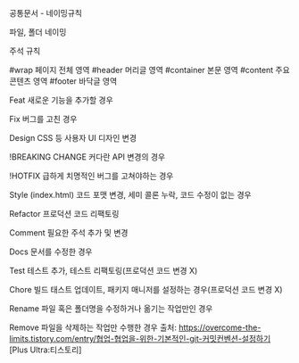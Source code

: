 공통문서 - 네이밍규칙

파일, 폴더 네이밍


주석 규칙
<!-- header -->
<!-- //header -->

#wrap 페이지 전체 영역
#header 머리글 영역
#container 본문 영역
#content 주요 콘텐츠 영역
#footer 바닥글 영역


<!-- 커밋 규칙 -->

Feat
새로운 기능을 추가할 경우

Fix
버그를 고친 경우

Design
CSS 등 사용자 UI 디자인 변경

!BREAKING CHANGE
커다란 API 변경의 경우

!HOTFIX
급하게 치명적인 버그를 고쳐야하는 경우

Style    (index.html)
코드 포맷 변경, 세미 콜론 누락, 코드 수정이 없는 경우

Refactor
프로덕션 코드 리팩토링

Comment
필요한 주석 추가 및 변경

Docs
문서를 수정한 경우

Test
테스트 추가, 테스트 리팩토링(프로덕션 코드 변경 X)

Chore
빌드 태스트 업데이트, 패키지 매니저를 설정하는 경우(프로덕션 코드 변경 X)

Rename
파일 혹은 폴더명을 수정하거나 옮기는 작업만인 경우

Remove
파일을 삭제하는 작업만 수행한 경우
출처: https://overcome-the-limits.tistory.com/entry/협업-협업을-위한-기본적인-git-커밋컨벤션-설정하기 [Plus Ultra:티스토리]

<!-- //커밋 규칙 -->

